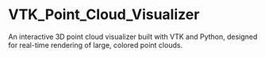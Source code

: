 # VTK_Point_Cloud_Visualizer
An interactive 3D point cloud visualizer built with VTK and Python, designed for real-time rendering of large, colored point clouds.
